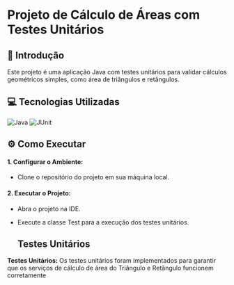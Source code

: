 #  Projeto de Cálculo de Áreas com Testes Unitários

## 📖 Introdução
Este projeto é uma aplicação Java com testes unitários para validar cálculos geométricos simples, como área de triângulos e retângulos.

## 💻 Tecnologias Utilizadas
![Java](https://img.shields.io/badge/java-%23ED8B00.svg?style=for-the-badge&logo=openjdk&logoColor=white)
![JUnit](https://img.shields.io/badge/junit-25A162.svg?style=for-the-badge&logo=junit&logoColor=white)

## ⚙️ Como Executar

#### 1. **Configurar o Ambiente:**
   - Clone o repositório do projeto em sua máquina local.

#### 2. **Executar o Projeto:**
   - Abra o projeto na IDE.
   - Execute a classe Test para a execução dos testes unitários.

     ## Testes Unitários
**Testes Unitários:**
Os testes unitários foram implementados para garantir que os serviços de cálculo de área do Triângulo e Retângulo funcionem corretamente
